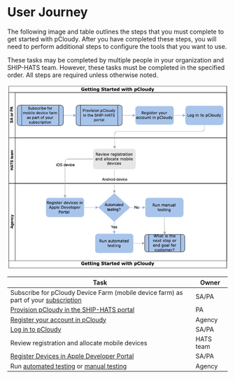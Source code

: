 # User Journey


The following image and table outlines the steps that you must complete to get started with pCloudy. After you have completed these steps, you will need to perform additional steps to configure the tools that you want to use.

These tasks may be completed by multiple people in your organization and SHIP-HATS team. However, these tasks must be completed in the specified order. All steps are required unless otherwise noted. 

![User Journey](./images/user-journey-pcloudy.png)

|Task|Owner|
|---|---|
|Subscribe for pCloudy Device Farm (mobile device farm) as part of your [subscription](https://docs.developer.tech.gov.sg/docs/ship-hats-getting-started-guide/#/subscription)|SA/PA|
|[Provision pCloudy in the SHIP-HATS portal](pcloudy-provision) |PA|
|[Register your account in pCloudy](pcloudy-register)|Agency |
|[Log in to pCloudy](pcloudy-manage)|SA/PA|
|Review registration and allocate mobile devices|HATS team|
|[Register Devices in Apple Developer Portal](pcloudy-register-devices)|SA/PA|
|Run [automated testing](pcloudy-automated-testing) or [manual testing](pcloudy-manual-testing) |Agency|

<!--
## Prerequisites
Prerequisites for pCloudy Mobile Device Farm using pCloudy CLI


1. Subscribe for mobile device farm - how will the user do this?
1. In SHIP-HATS portal, create the new project for mobile device farm testing

## Tenants Registration

Tenants Registration at HATS pCloudy Portal[Private Cloud]:

1.	Tenants can register in pCloudy portal [https://hats.pcloudy.com]
2.	Once registered, HATS team will review the registration and allocate mobile devices accordingly
3.	Tenants can view mobile devices under their dashboard and book devices at portal directly or they can run automation using CLI

## Automate
For pCloudy CLI automation:

1.	In SHIP-HATS portal, the PA user can retrieve the pCloudy token 
2.	Ensure that the team have elastic image configuration under HATS

Steps are narrated in https://confluence.ship.gov.sg/display/HATSKB/pCloudy+CLI

-->